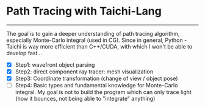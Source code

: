 # Path Tracing with Taichi-Lang

---

The goal is to gain a deeper understanding of path tracing algorithm, especially Monte-Carlo integral (used in CG). Since in general, Python - Taichi is way more efficient than C++/CUDA, with which I won't be able to develop fast...

- [x] Step1: wavefront object parsing
- [x] Step2: direct component ray tracer: mesh visualization
- [x] Step3: Coordinate transformation (change of view / object pose)
- [ ] Step4: Basic types and fundamental knowledge for Monte-Carlo integral. My goal is not to build the program which can only trace light (how it bounces, not being able to "integrate" anything)